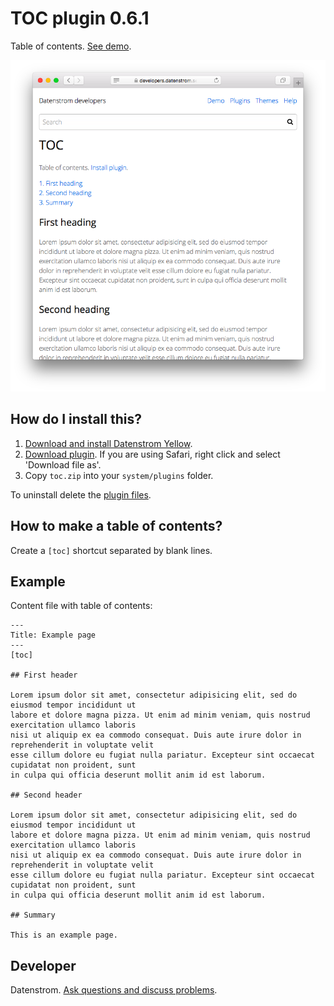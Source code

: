 TOC plugin 0.6.1
================
Table of contents. [See demo](https://developers.datenstrom.se/plugins/toc).

<p align="center"><img src="toc-screenshot.png?raw=true" alt="Screenshot"></p>

## How do I install this?

1. [Download and install Datenstrom Yellow](https://github.com/datenstrom/yellow/).
2. [Download plugin](https://github.com/datenstrom/yellow-plugins/raw/master/zip/toc.zip). If you are using Safari, right click and select 'Download file as'.
3. Copy `toc.zip` into your `system/plugins` folder.

To uninstall delete the [plugin files](update.ini).

## How to make a table of contents?

Create a `[toc]` shortcut separated by blank lines.  

## Example

Content file with table of contents:

    ---
    Title: Example page
    ---
    [toc]
    
    ## First header
    
    Lorem ipsum dolor sit amet, consectetur adipisicing elit, sed do eiusmod tempor incididunt ut 
    labore et dolore magna pizza. Ut enim ad minim veniam, quis nostrud exercitation ullamco laboris 
    nisi ut aliquip ex ea commodo consequat. Duis aute irure dolor in reprehenderit in voluptate velit 
    esse cillum dolore eu fugiat nulla pariatur. Excepteur sint occaecat cupidatat non proident, sunt 
    in culpa qui officia deserunt mollit anim id est laborum.
    
    ## Second header
    
    Lorem ipsum dolor sit amet, consectetur adipisicing elit, sed do eiusmod tempor incididunt ut 
    labore et dolore magna pizza. Ut enim ad minim veniam, quis nostrud exercitation ullamco laboris 
    nisi ut aliquip ex ea commodo consequat. Duis aute irure dolor in reprehenderit in voluptate velit 
    esse cillum dolore eu fugiat nulla pariatur. Excepteur sint occaecat cupidatat non proident, sunt 
    in culpa qui officia deserunt mollit anim id est laborum.
    
    ## Summary
    
    This is an example page.

## Developer

Datenstrom. [Ask questions and discuss problems](https://github.com/datenstrom/yellow/issues).
